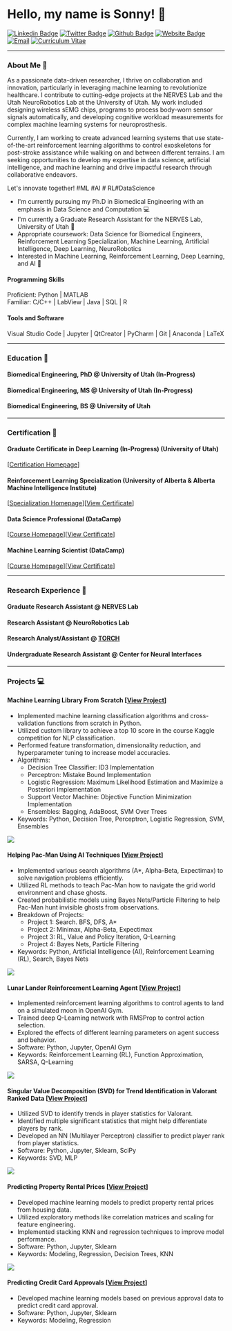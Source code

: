 <link rel="stylesheet" type="text/css" href="style.css">
<h1 align = "left"> Hello, my name is Sonny! 🐣 </h1>

[![Linkedin Badge](https://img.shields.io/badge/-Sonny_Jones-blue?style=for-the-badge&logo=Linkedin&logoColor=white)](https://www.linkedin.com/in/sonnyjoness/)
[![Twitter Badge](https://img.shields.io/badge/-Sonny_Jones-1DA1F2?style=for-the-badge&logo=twitter&logoColor=white)](https://twitter.com/sonny_joness)
[![Github Badge](https://img.shields.io/badge/-Sonny_Jones-3A3B3C?style=for-the-badge&logo=github&logoColor=white)](https://github.com/sonnyjones123)
[![Website Badge](https://img.shields.io/badge/-NERVES_Lab-8A2BE2?style=for-the-badge&logo=squarespace&logoColor=white)](https://nerves.bme.utah.edu/)
[![Email](https://img.shields.io/badge/-Email-0072C6?style=for-the-badge&logo=mailgun&logoColor=white)](mailto:sonny.jones@utah.edu)
[![Curriculum Vitae](https://img.shields.io/badge/-Curriculum_Vitae-ECEBE9?style=for-the-badge&logo=read.cv&logoColor=black)](https://sonnyjones123.github.io/Curriculum-Vitae/CV_JonesSonny.pdf)

---

### About Me 📰

As a passionate data-driven researcher, I thrive on collaboration and innovation, particularly in leveraging machine learning to revolutionize healthcare. I contribute to cutting-edge projects at the NERVES Lab and the Utah NeuroRobotics Lab at the University of Utah. My work included designing wireless sEMG chips, programs to process body-worn sensor signals automatically, and developing cognitive workload measurements for complex machine learning systems for neuroprosthesis. 

Currently, I am working to create advanced learning systems that use state-of-the-art reinforcement learning algorithms to control exoskeletons for post-stroke assistance while walking on and between different terrains. I am seeking opportunities to develop my expertise in data science, artificial intelligence, and machine learning and drive impactful research through collaborative endeavors.

Let's innovate together! #ML #AI # RL#DataScience

<p>
  <ul>
    <li>I'm currently pursuing my Ph.D in Biomedical Engineering with an emphasis in Data Science and Computation 💻 </li>
    <li>I'm currently a Graduate Research Assistant for the NERVES Lab, University of Utah 🧠 </li>
    <li>Appropriate coursework: Data Science for Biomedical Engineers, Reinforcement Learning Specialization, Machine Learning, Artificial Intelligence, Deep Learning, NeuroRobotics </li>
    <li>Interested in Machine Learning, Reinforcement Learning, Deep Learning, and AI 🦾 </li>
  </ul>
</p>

#### Programming Skills  
Proficient: Python | MATLAB  
Familiar: C/C++ | LabView | Java | SQL | R

#### Tools and Software  
Visual Studio Code | Jupyter | QtCreator | PyCharm | Git | Anaconda | LaTeX

---

### Education 📖
#### Biomedical Engineering, PhD @ University of Utah (In-Progress)  
#### Biomedical Engineering, MS @ University of Utah (In-Progress)   
#### Biomedical Engineering, BS @ University of Utah  

---

### Certification 📃
#### Graduate Certificate in Deep Learning (In-Progress) (University of Utah)  
[[Certification Homepage](https://www.cs.utah.edu/graduate/academic-programs/certificate-programs/graduate-certificate-in-deep-learning/)]  
#### Reinforcement Learning Specialization (University of Alberta & Alberta Machine Intelligence Institute)  
[[Specialization Homepage](https://www.coursera.org/specializations/reinforcement-learning)][[View Certificate](https://www.coursera.org/verify/specialization/CWUW9VCJAC87)]  
#### Data Science Professional (DataCamp)  
[[Course Homepage](https://www.datacamp.com/tracks/data-scientist-professional-with-python)][[View Certificate](https://www.datacamp.com/certificate/DS0020609141286)]  
#### Machine Learning Scientist (DataCamp)  
[[Course Homepage](https://www.datacamp.com/tracks/machine-learning-scientist-with-python)][[View Certificate](https://www.datacamp.com/completed/statement-of-accomplishment/track/8b3cc836625f4ce083af49e5f01d0038ee2aeee7)]  

---
  
### Research Experience 🥼
#### Graduate Research Assistant @ NERVES Lab  
#### Research Assistant @ NeuroRobotics Lab
#### Research Analyst/Assistant @ [TORCH](https://medicine.utah.edu/internal-medicine/epidemiology/research-programs/torch) 
#### Undergraduate Research Assistant @ Center for Neural Interfaces  

---
  
### Projects 💻
#### Machine Learning Library From Scratch [[View Project](https://github.com/sonnyjones123/MachineLearningLibrary)]
<p>
  <ul>
    <li>Implemented machine learning classification algorithms and cross-validation functions from scratch in Python. </li>
    <li>Utilized custom library to achieve a top 10 score in the course Kaggle competition for NLP classification. </li>
    <li>Performed feature transformation, dimensionality reduction, and hyperparameter tuning to increase model accuracies. </li>
    <li>Algorithms:
      <ul>
        <li>Decision Tree Classifier: ID3 Implementation </li>
        <li>Perceptron: Mistake Bound Implementation </li>
        <li>Logistic Regression: Maximum Likelihood Estimation and Maximize a Posteriori Implementation </li>
        <li>Support Vector Machine: Objective Function Minimization Implementation </li>
        <li>Ensembles: Bagging, AdaBoost, SVM Over Trees </li>
      </ul>
    </li>
    <li>Keywords: Python, Decision Tree, Perceptron, Logistic Regression, SVM, Ensembles </li>
  </ul>
</p>

![](docs/assets/SVM.png)

#### Helping Pac-Man Using AI Techniques [[View Project](https://github.com/sonnyjones123/PacmanAI)]
<p>
  <ul>
    <li>Implemented various search algorithms (A*, Alpha-Beta, Expectimax) to solve navigation problems efficiently. </li>
    <li>Utilized RL methods to teach Pac-Man how to navigate the grid world environment and chase ghosts. </li>
    <li>Created probabilistic models using Bayes Nets/Particle Filtering to help Pac-Man hunt invisible ghosts from observations. </li>
    <li>Breakdown of Projects: 
      <ul>
        <li>Project 1: Search. BFS, DFS, A* </li>
        <li>Project 2: Minimax, Alpha-Beta, Expectimax </li>
        <li>Project 3: RL, Value and Policy Iteration, Q-Learning </li>
        <li>Project 4: Bayes Nets, Particle Filtering </li>
      </ul>
    </li>
    <li>Keywords: Python, Artificial Intelligence (AI), Reinforcement Learning (RL), Search, Bayes Nets </li>
  </ul>
</p>

![](docs/assets/P4.png)
  
#### Lunar Lander Reinforcement Learning Agent [[View Project](https://www.coursera.org/learn/complete-reinforcement-learning-system)]
<p>
  <ul>
    <li>Implemented reinforcement learning algorithms to control agents to land on a simulated moon in OpenAI Gym. </li>
    <li>Trained deep Q-Learning network with RMSProp to control action selection. </li>
    <li>Explored the effects of different learning parameters on agent success and behavior. </li>
    <li>Software: Python, Jupyter, OpenAI Gym </li>
    <li>Keywords: Reinforcement Learning (RL), Function Approximation, SARSA, Q-Learning </li>
  </ul>
</p>

![](docs/assets/lunar_lander.gif)

#### Singular Value Decomposition (SVD) for Trend Identification in Valorant Ranked Data [[View Project](https://github.com/sonnyjones123/ValorantDataSVD)]
<p>
  <ul>
    <li>Utilized SVD to identify trends in player statistics for Valorant. </li>
    <li>Identified multiple significant statistics that might help differentiate players by rank. </li>
    <li>Developed an NN (Multilayer Perceptron) classifier to predict player rank from player statistics.</li>
    <li>Software: Python, Jupyter, Sklearn, SciPy </li>
    <li>Keywords: SVD, MLP </li>
  </ul>
</p>

![](docs/assets/assists.png)

#### Predicting Property Rental Prices [[View Project](https://github.com/sonnyjones123/HouseRentalPricing)]
<p>
  <ul>
    <li>Developed machine learning models to predict property rental prices from housing data. </li>
    <li>Utilized exploratory methods like correlation matrices and scaling for feature engineering. </li>
    <li>Implemented stacking KNN and regression techniques to improve model performance. </li>
    <li>Software: Python, Jupyter, Sklearn </li>
    <li>Keywords: Modeling, Regression, Decision Trees, KNN </li>
  </ul>
</p>

![](docs/assets/KNNLocation.png)

#### Predicting Credit Card Approvals [[View Project](https://app.datacamp.com/workspace/w/09444c1a-dc78-4525-a510-0a9b048331e3)] 
<p>
  <ul> 
    <li>Developed machine learning models based on previous approval data to predict credit card approval. </li> 
    <li>Software: Python, Jupyter, Sklearn </li> 
    <li>Keywords: Modeling, Regression </li> 
  </ul>
</p>
